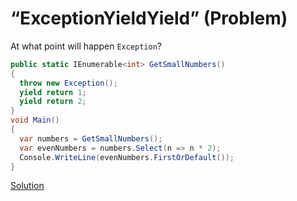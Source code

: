 # “ExceptionYieldYield” (Problem)

At what point will happen `Exception`?

```cs
public static IEnumerable<int> GetSmallNumbers()
{
  throw new Exception();
  yield return 1;
  yield return 2;
}
void Main()
{
  var numbers = GetSmallNumbers();
  var evenNumbers = numbers.Select(n => n * 2);
  Console.WriteLine(evenNumbers.FirstOrDefault());
}
```

[Solution](./ExceptionYieldYield-S.md)